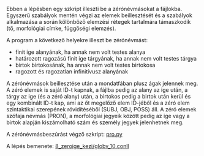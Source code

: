 Ebben a lépésben egy szkript illeszti be a zérónévmásokat a fájlokba. Egyszerű szabályok mentén végzi az elemek beillesztését és a szabályok alkalmazása a során kölönböző elemzési rétegek tartalmára támaszkodik (tő, morfológiai címke, függőségi elemzés).

A program a következő helyekre illeszt be zérónévmást:

+ finit ige alanyának, ha annak nem volt testes alanya
+ határozott ragozású finit ige tárgyának, ha annak nem volt testes tárgya
+ birtok birtokosának, ha annak nem volt testes birtokosa
+ ragozott és ragozatlan infinitívusz alanyának

A zérónévmások beillesztése után a mondatfában plusz ágak jelennek meg. A zéró elemek is saját ID-t kapnak, a fájlba pedig az alany az ige után, a tárgy az ige (és a zéró alany) után, a birtokos pedig a birtok után kerül és egy kombinált ID-t kap, ami az őt megelőző elem ID-jéből és a zéró elem szintaktikai szerepének rövidítéséből (SUBJ, OBJ, POSS) áll. A zéró elemek szófaja névmás (PRON), a morfológiai jegyeik között pedig az ige vagy a birtok alapján kiszámolható szám és személy jegyek jelenhetnek meg.

A zérónévmásbeszúrást végző szkript: [pro.py](../../szkriptek/pro.py)

A lépés bemenete: [8_zeroige_kezi/globv_10.conll](../8_zeroige_kezi/globv_10.conll)
